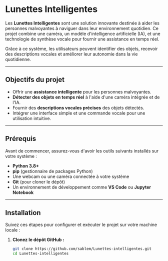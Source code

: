 # Lunettes Intelligentes

Les **Lunettes Intelligentes** sont une solution innovante destinée à aider les personnes malvoyantes à naviguer dans leur environnement quotidien. Ce projet combine une caméra, un modèle d'intelligence artificielle (IA), et une technologie de synthèse vocale pour fournir une assistance en temps réel. 

Grâce à ce système, les utilisateurs peuvent identifier des objets, recevoir des descriptions vocales et améliorer leur autonomie dans la vie quotidienne.

---

## Objectifs du projet

- Offrir une **assistance intelligente** pour les personnes malvoyantes.
- **Détecter des objets en temps réel** à l'aide d'une caméra intégrée et de l'IA.
- Fournir des **descriptions vocales précises** des objets détectés.
- Intégrer une interface simple et une commande vocale pour une utilisation intuitive.

---

## Prérequis

Avant de commencer, assurez-vous d'avoir les outils suivants installés sur votre système :
- **Python 3.8+**
- **pip** (gestionnaire de packages Python)
- Une webcam ou une caméra connectée à votre système
- **Git** (pour cloner le dépôt)
- Un environnement de développement comme **VS Code** ou **Jupyter Notebook**

---

## Installation

Suivez ces étapes pour configurer et exécuter le projet sur votre machine locale :

1. **Clonez le dépôt GitHub :**
   ```bash
   git clone https://github.com/sablem/Lunettes-intelligentes.git
   cd Lunettes-intelligentes
